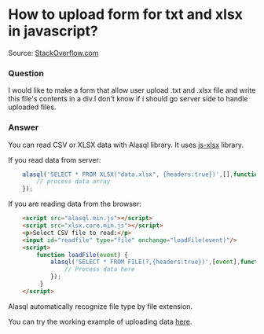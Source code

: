 # How to upload form for txt and xlsx in javascript?

Source: [StackOverflow.com](http://stackoverflow.com/questions/19211193/upload-form-for-txt-and-xlsx-in-javascript/27656225#27656225)

### Question

I would like to make a form that allow user upload .txt and .xlsx file and write this file's contents in a div.I don't know if i should go server side to handle uploaded files.

### Answer

You can read CSV or XLSX data with Alasql library. It uses [js-xlsx](js-xlsx) library.

If you read data from server:
```js
    alasql('SELECT * FROM XLSX("data.xlsx", {headers:true})',[],function(data){
        // process data array
    });
```
If you are reading data from the browser:
```html
    <script src="alasql.min.js"></script>
    <script src="xlsx.core.min.js"></script>
    <p>Select CSV file to read:</p>
    <input id="readfile" type="file" onchange="loadFile(event)"/>
    <script>
        function loadFile(event) {
	        alasql('SELECT * FROM FILE(?,{headers:true})',[event],function(data){
		        // Process data here
	        });
         }
    </script>
```

Alasql automatically recognize file type by file extension.

You can try the working example of uploading data [here](http://alasql.org/demo/008file/).
